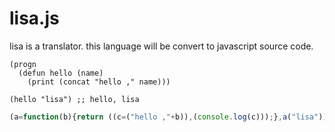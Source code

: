 # lisa.js
lisa is a translator. this language will be convert to javascript source code. 

```emacslisp
(progn
  (defun hello (name)
    (print (concat "hello ," name)))

(hello "lisa") ;; hello, lisa
```

```js
(a=function(b){return ((c=("hello ,"+b)),(console.log(c)));},a("lisa"))
```